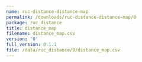 ```yaml
---
name: ruc-distance-distance-map
permalink: /downloads/ruc-distance-distance-map/0
package: ruc_distance
title: distance_map
filename: distance_map.csv
version: '0'
full_version: 0.1.1
file: /data/ruc_distance/0/distance_map.csv
---
```

